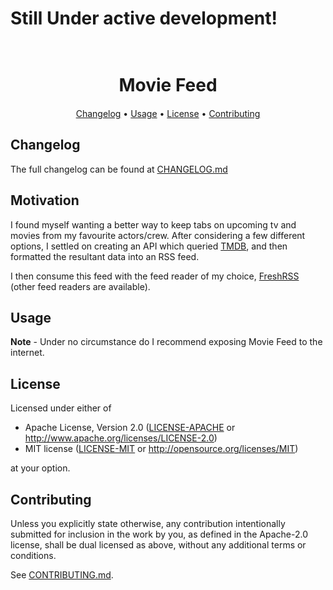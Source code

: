 
# Still Under active development!

<h1 align="center">
  <br>
  Movie Feed
  <br>
</h1>

<h4 align="center"></h4>

<p align="center">
</p>

<p align="center">
  <a href="#changelog">Changelog</a> •
  <a href="#usage">Usage</a> •
  <a href="#license">License</a> •
  <a href="#contributing">Contributing</a>
</p>

## Changelog

The full changelog can be found at [CHANGELOG.md](CHANGELOG.md)

## Motivation

I found myself wanting a better way to keep tabs on upcoming tv and movies from my favourite actors/crew. After 
considering a few different options, I settled on creating an API which queried [TMDB](https://www.themoviedb.org/), 
and then formatted the resultant data into an RSS feed.

I then consume this feed with the feed reader of my choice, [FreshRSS](https://github.com/FreshRSS/FreshRSS) (other feed
readers are available).

## Usage

**Note** - Under no circumstance do I recommend exposing Movie Feed to the internet.

## License

Licensed under either of

* Apache License, Version 2.0
  ([LICENSE-APACHE](LICENSE-APACHE) or http://www.apache.org/licenses/LICENSE-2.0)
* MIT license
  ([LICENSE-MIT](LICENSE-MIT) or http://opensource.org/licenses/MIT)

at your option.

## Contributing

Unless you explicitly state otherwise, any contribution intentionally submitted
for inclusion in the work by you, as defined in the Apache-2.0 license, shall be
dual licensed as above, without any additional terms or conditions.

See [CONTRIBUTING.md](CONTRIBUTING.md).
